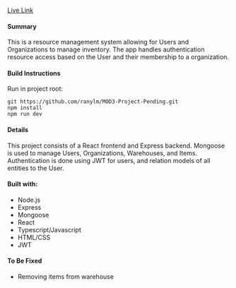 [Live Link](https://mod3-warehouses.onrender.com/)

#### Summary

This is a resource management system allowing for Users and Organizations to manage inventory.
The app handles authentication resource access based on the User and their membership to a organization.

#### Build Instructions

Run in project root:

```
git https://github.com/ranylm/MOD3-Project-Pending.git
npm install
npm run dev
```

#### Details

This project consists of a React frontend and Express backend.
Mongoose is used to manage Users, Organizations, Warehouses, and Items.
Authentication is done using JWT for users, and relation models of all entities to the User.

#### Built with:

- Node.js
- Express
- Mongoose
- React
- Typescript/Javascript
- HTML/CSS
- JWT

#### To Be Fixed

- Removing items from warehouse
